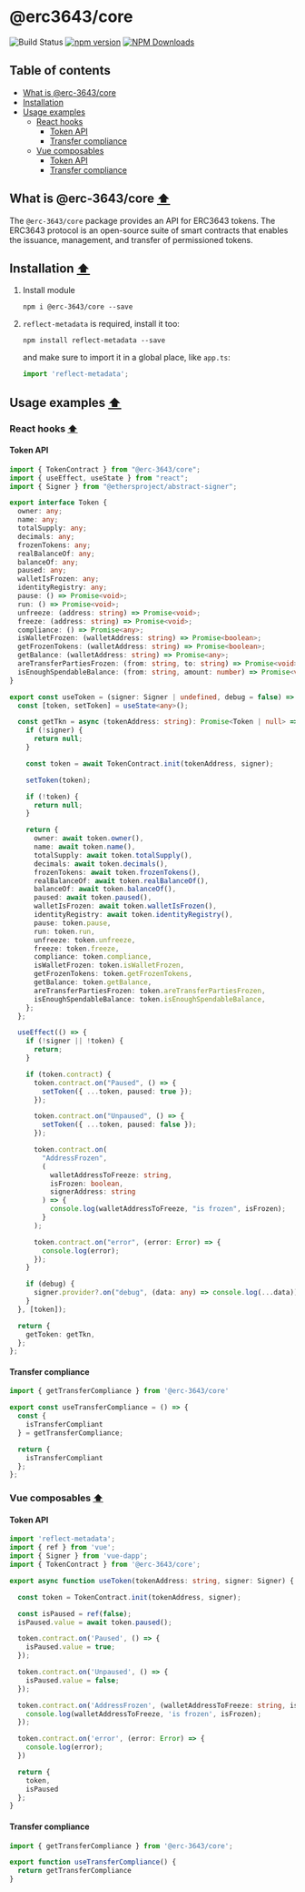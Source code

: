 # @erc3643/core

![Build Status](https://github.com/ERC-3643/erc3643-packages/actions/workflows/push-checking.yml/badge.svg)
[![npm version](https://badge.fury.io/js/@erc-3643%2Fcore.svg)](https://badge.fury.io/js/@erc-3643%2Fcore)
[![NPM Downloads](https://img.shields.io/npm/dt/@erc-3643%2Fcore.svg)](https://www.npmjs.com/package/@erc-3643%2Fcore)

## Table of contents
- [What is @erc-3643/core](#what-is-erc-3643core-⬆)
- [Installation](#installation-⬆)
- [Usage examples](#usage-examples-⬆)
  - [React hooks](#react-hooks-⬆)
    - [Token API](#token-api)
    - [Transfer compliance](#transfer-compliance)
  - [Vue composables](#vue-composables-⬆)
    - [Token API](#token-api-1)
    - [Transfer compliance](#transfer-compliance-1)

## What is @erc-3643/core [⬆](#table-of-contents)
The `@erc-3643/core` package provides an API for ERC3643 tokens.
The ERC3643 protocol is an open-source suite of smart contracts that enables the issuance, management, and transfer of permissioned tokens.

## Installation [⬆](#table-of-contents)
1. Install module

    `npm i @erc-3643/core --save`
1. `reflect-metadata` is required, install it too:

   `npm install reflect-metadata --save`

   and make sure to import it in a global place, like `app.ts`:

   ```typescript
   import 'reflect-metadata';
   ```

## Usage examples [⬆](#table-of-contents)
### React hooks [⬆](#table-of-contents)
#### Token API
```typescript
import { TokenContract } from "@erc-3643/core";
import { useEffect, useState } from "react";
import { Signer } from "@ethersproject/abstract-signer";

export interface Token {
  owner: any;
  name: any;
  totalSupply: any;
  decimals: any;
  frozenTokens: any;
  realBalanceOf: any;
  balanceOf: any;
  paused: any;
  walletIsFrozen: any;
  identityRegistry: any;
  pause: () => Promise<void>;
  run: () => Promise<void>;
  unfreeze: (address: string) => Promise<void>;
  freeze: (address: string) => Promise<void>;
  compliance: () => Promise<any>;
  isWalletFrozen: (walletAddress: string) => Promise<boolean>;
  getFrozenTokens: (walletAddress: string) => Promise<boolean>;
  getBalance: (walletAddress: string) => Promise<any>;
  areTransferPartiesFrozen: (from: string, to: string) => Promise<void>;
  isEnoughSpendableBalance: (from: string, amount: number) => Promise<void>;
}

export const useToken = (signer: Signer | undefined, debug = false) => {
  const [token, setToken] = useState<any>();

  const getTkn = async (tokenAddress: string): Promise<Token | null> => {
    if (!signer) {
      return null;
    }

    const token = await TokenContract.init(tokenAddress, signer);

    setToken(token);

    if (!token) {
      return null;
    }

    return {
      owner: await token.owner(),
      name: await token.name(),
      totalSupply: await token.totalSupply(),
      decimals: await token.decimals(),
      frozenTokens: await token.frozenTokens(),
      realBalanceOf: await token.realBalanceOf(),
      balanceOf: await token.balanceOf(),
      paused: await token.paused(),
      walletIsFrozen: await token.walletIsFrozen(),
      identityRegistry: await token.identityRegistry(),
      pause: token.pause,
      run: token.run,
      unfreeze: token.unfreeze,
      freeze: token.freeze,
      compliance: token.compliance,
      isWalletFrozen: token.isWalletFrozen,
      getFrozenTokens: token.getFrozenTokens,
      getBalance: token.getBalance,
      areTransferPartiesFrozen: token.areTransferPartiesFrozen,
      isEnoughSpendableBalance: token.isEnoughSpendableBalance,
    };
  };

  useEffect(() => {
    if (!signer || !token) {
      return;
    }

    if (token.contract) {
      token.contract.on("Paused", () => {
        setToken({ ...token, paused: true });
      });

      token.contract.on("Unpaused", () => {
        setToken({ ...token, paused: false });
      });

      token.contract.on(
        "AddressFrozen",
        (
          walletAddressToFreeze: string,
          isFrozen: boolean,
          signerAddress: string
        ) => {
          console.log(walletAddressToFreeze, "is frozen", isFrozen);
        }
      );

      token.contract.on("error", (error: Error) => {
        console.log(error);
      });
    }

    if (debug) {
      signer.provider?.on("debug", (data: any) => console.log(...data));
    }
  }, [token]);

  return {
    getToken: getTkn,
  };
};
```
#### Transfer compliance
```typescript
import { getTransferCompliance } from '@erc-3643/core'

export const useTransferCompliance = () => {
  const {
    isTransferCompliant
  } = getTransferCompliance;

  return {
    isTransferCompliant
  };
};
```

### Vue composables [⬆](#table-of-contents)
#### Token API
```typescript
import 'reflect-metadata';
import { ref } from 'vue';
import { Signer } from 'vue-dapp';
import { TokenContract } from '@erc-3643/core';

export async function useToken(tokenAddress: string, signer: Signer) {

  const token = TokenContract.init(tokenAddress, signer);

  const isPaused = ref(false);
  isPaused.value = await token.paused();

  token.contract.on('Paused', () => {
    isPaused.value = true;
  });

  token.contract.on('Unpaused', () => {
    isPaused.value = false;
  });

  token.contract.on('AddressFrozen', (walletAddressToFreeze: string, isFrozen: boolean, signerAddress: string) => {
    console.log(walletAddressToFreeze, 'is frozen', isFrozen);
  });

  token.contract.on('error', (error: Error) => {
    console.log(error);
  })

  return {
    token,
    isPaused
  };
}
```

#### Transfer compliance
```typescript
import { getTransferCompliance } from '@erc-3643/core';

export function useTransferCompliance() {
  return getTransferCompliance
}
```
